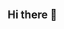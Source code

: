 ## Hi there 👋

<!--
**LeG1ga/LeG1ga** is a ✨ _special_ ✨ repository because its `README.md` (this file) appears on your GitHub profile.

Here are some ideas to get you started:

- 🔭 I’m currently working on a minecraft plugin for the wolkenlos server
- 🌱 I’m currently learning java and kotlin
- 👯 I’m looking to collaborate on ...
- 🤔 I’m looking for help with kotlin for minecraft plugins
- 💬 Ask me about minecraft xD
- 📫 How to reach me: jonathangithub09@gmail.com
- 😄 Pronouns: he/him
- ⚡ Fun fact: I like to play chess and code random stuff
-->
